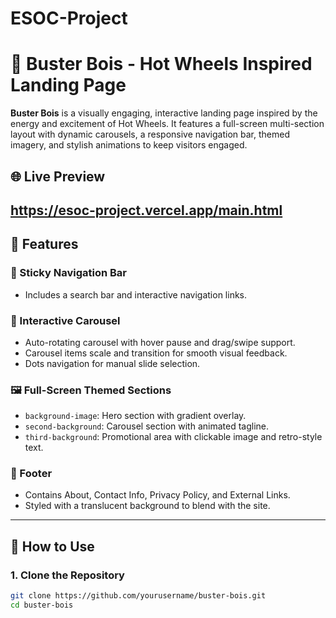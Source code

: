 # ESOC-Project

# 🚗 Buster Bois - Hot Wheels Inspired Landing Page

**Buster Bois** is a visually engaging, interactive landing page inspired by the energy and excitement of Hot Wheels. It features a full-screen multi-section layout with dynamic carousels, a responsive navigation bar, themed imagery, and stylish animations to keep visitors engaged.

## 🌐 Live Preview

https://esoc-project.vercel.app/main.html
---

## 🎯 Features

### 🧭 Sticky Navigation Bar
- Includes a search bar and interactive navigation links.

### 🎡 Interactive Carousel
- Auto-rotating carousel with hover pause and drag/swipe support.
- Carousel items scale and transition for smooth visual feedback.
- Dots navigation for manual slide selection.

### 🖼️ Full-Screen Themed Sections
- `background-image`: Hero section with gradient overlay.
- `second-background`: Carousel section with animated tagline.
- `third-background`: Promotional area with clickable image and retro-style text.

### 📩 Footer
- Contains About, Contact Info, Privacy Policy, and External Links.
- Styled with a translucent background to blend with the site.

---

## 🚀 How to Use

### 1. Clone the Repository
```bash
git clone https://github.com/yourusername/buster-bois.git
cd buster-bois


